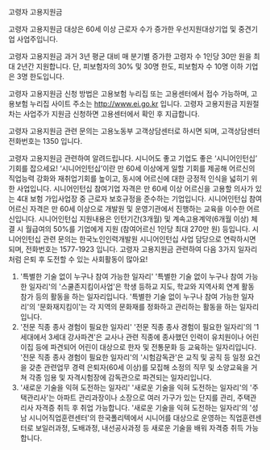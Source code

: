 고령자 고용지원금

고령자 고용지원금 대상은 60세 이상 근로자 수가 증가한 우선지원대상기업 및 중견기업 사업주입니다.

고령자 고용지원금 과거 3년 평균 대비 매 분기별 증가한 고령자 수 1인당 30만 원을 최대 2년간 지원합니다. 단, 피보험자의 30% 및 30명 한도, 피보험자 수 10명 이하 기업은 3명 한도입니다.

고령자 고용지원금 신청 방법은 고용보험 누리집 또는 고용센터에서 접수 가능하며, 고용보험 누리집 사이트 주소는 http://www.ei.go.kr 입니다.
고령자 고용지원금 지원절차는 사업주가 지원금 신청하면 고용센터에서 확인 후 지급합니다.

고령자 고용지원금 관련 문의는 고용노동부 고객상담센터로 하시면 되며, 고객상담센터 전화번호는 1350 입니다.

고령자 고용지원금 관련하여 알려드립니다.
시니어도 좋고 기업도 좋은 ‘시니어인턴십’ 기회를 잡으세요! ‘시니어인턴십’이란 만 60세 이상에게 일할 기회를 제공해 어르신의 직업능력 강화와 재취업기회를 높이고, 동시에 어르신에 대한 긍정적 인식을 넓히기 위한 사업입니다.
시니어인턴십 참여기업 자격은 만 60세 이상 어르신을 고용할 의사가 있는 4대 보험 가입사업장 중 근로자 보호규정을 준수하는 기업입니다.
시니어인턴십 참여어르신 자격은 만 60세 이상으로 개발원 및 운영기관에서 진행하는 교육을 이수한 어르신입니다.
시니어인턴십 지원내용은 인턴기간(3개월) 및 계속고용계약(6개월 이상) 체결 시 월급여의 50%를 기업에게 지원 (참여어르신 1인당 최대 270만 원) 등입니다.
시니어인턴십 관련 문의는 한국노인인력개발원 시니어인턴십 사업 담당으로 연락하시면 되며, 전화번호는 1577-1923 입니다.
고령자 고용지원금 관련하여 다음 3가지 일자리처럼 은퇴 후 도전할 수 있는 사회활동이 많아요!
1. '특별한 기술 없이 누구나 참여 가능한 일자리'
'특별한 기술 없이 누구나 참여 가능한 일자리'의 '스쿨존지킴이사업'은 학생 등하교 지도, 학교와 지역사회 연계 활동 참가 등의 활동을 하는 일자리입니다.
'특별한 기술 없이 누구나 참여 가능한 일자리'의 '문화재지킴이'는 각 지역의 문화재를 정화하고 관리하는 활동을 하는 일자리입니다.
2. '전문 직종 종사 경험이 필요한 일자리'
'전문 직종 종사 경험이 필요한 일자리'의 '1세대에서 3세대 강사파견'은 교사나 관련 직종에 종사했던 인력이 유치원이나 어린이집 등에 파견되어 어린이 대상으로 한자 및 전통문화 등 교육하는 일자리입니다.
'전문 직종 종사 경험이 필요한 일자리'의 '시험감독관'은 교직 및 공직 등 일정 요건을 갖춘 관련업무 경력 은퇴자(60세 이상)를 모집해 소정의 직무 및 소양교육을 거쳐 각종 임용 및 자격시험장에 감독관으로 파견되는 일자리입니다.
3. '새로운 기술을 익혀 도전하는 일자리'
'새로운 기술을 익혀 도전하는 일자리'의 '주택관리사'는 아파트 관리과장이나 소장으로 여러 가구가 있는 단지를 관리, 주택관리사 자격증 취득 후 취업 가능합니다.
'새로운 기술을 익혀 도전하는 일자리'의 '성남 시니어직업훈련센터'의 한국폴리텍에서 시니어를 대상으로 운영하는 직업훈련센터로 보일러과정, 도배과정, 내선공사과정 등 새로운 기술을 배워 자격증 취득 가능합니다.